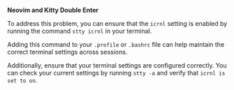 **Neovim and Kitty Double Enter**

To address this problem, you can ensure that the `icrnl` setting is enabled by running the command `stty icrnl` in your terminal.

Adding this command to your `.profile` or `.bashrc` file can help maintain the correct terminal settings across sessions.

Additionally, ensure that your terminal settings are configured correctly. You can check your current settings by running `stty -a` and verify that `icrnl is set to on`.
